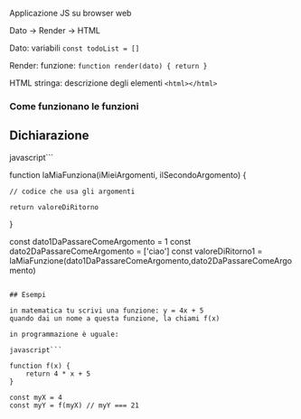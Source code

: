 


Applicazione JS su browser web

Dato -> Render -> HTML

Dato:
  variabili `const todoList = []`

Render:
  funzione: `function render(dato) { return `<html></html>`}`

HTML
  stringa: descrizione degli elementi `<html></html>`

### Come funzionano le funzioni

## Dichiarazione

javascript```

function laMiaFunziona(iMieiArgomenti, ilSecondoArgomento) {

    // codice che usa gli argomenti

    return valoreDiRitorno
}

const dato1DaPassareComeArgomento = 1
const dato2DaPassareComeArgomento = ['ciao']
const valoreDiRitorno1 = laMiaFunzione(dato1DaPassareComeArgomento,dato2DaPassareComeArgomento)

```

## Esempi

in matematica tu scrivi una funzione: y = 4x + 5
quando dai un nome a questa funzione, la chiami f(x)

in programmazione è uguale:

javascript```

function f(x) {
    return 4 * x + 5
}

const myX = 4
const myY = f(myX) // myY === 21


```